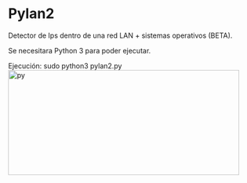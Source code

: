 # Pylan2
Detector de Ips dentro de una red LAN + sistemas operativos (BETA).

Se necesitara Python 3 para poder ejecutar.

Ejecución:
sudo python3 pylan2.py
<img width="471" height="214" alt="py" src="https://github.com/user-attachments/assets/320b2d81-00b4-4f83-89c8-4d1ef2e868d9" />
